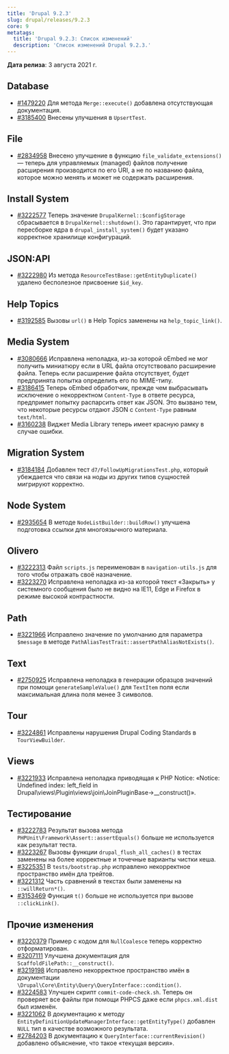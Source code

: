 ```yaml
---
title: 'Drupal 9.2.3'
slug: drupal/releases/9.2.3
core: 9
metatags:
  title: 'Drupal 9.2.3: Список изменений'
  description: 'Список изменений Drupal 9.2.3.'
---
```


**Дата релиза**: 3 августа 2021 г.

## Database

* [#1479220](https://www.drupal.org/project/drupal/issues/1479220) Для метода `Merge::execute()` добавлена отсутствующая документация.
* [#3185400](https://www.drupal.org/project/drupal/issues/3185400) Внесены улучшения в `UpsertTest`.

## File

* [#2834958](https://www.drupal.org/project/drupal/issues/2834958) Внесено улучшение в функцию `file_validate_extensions()` — теперь для управляемых (managed) файлов получение расширения производится по его URI, а не по названию файла, которое можно менять и может не содержать расширения.

## Install System

* [#3222577](https://www.drupal.org/project/drupal/issues/3222577) Теперь значение `DrupalKernel::$configStorage` сбрасывается в `DrupalKernel::shutdown()`. Это гарантирует, что при пересборке ядра в `drupal_install_system()` будет указано корректное хранилище конфигураций.

## JSON:API

* [#3222980](https://www.drupal.org/project/drupal/issues/3222980) Из метода `ResourceTestBase::getEntityDuplicate()` удалено бесполезное присвоение `$id_key`.

## Help Topics

* [#3192585](https://www.drupal.org/project/drupal/issues/3192585) Вызовы `url()` в Help Topics заменены на `help_topic_link()`.

## Media System

* [#3080666](https://www.drupal.org/project/drupal/issues/3080666) Исправлена неполадка, из-за которой oEmbed не мог получить миниатюру если в URL файла отсутствовало расширение файла. Теперь если расширение файла отсутствует, будет предпринята попытка определить его по MIME-типу.
* [#3186415](https://www.drupal.org/project/drupal/issues/3186415) Теперь oEmbed обработчик, прежде чем выбрасывать исключение о некорректном `Content-Type` в ответе ресурса, предпримет попытку распарсить ответ как JSON. Это вызвано тем, что некоторые ресурсы отдают JSON с `Content-Type` равным `text/html`.
* [#3160238](https://www.drupal.org/project/drupal/issues/3160238) Виджет Media Library теперь имеет красную рамку в случае ошибки.

## Migration System

* [#3184184](https://www.drupal.org/project/drupal/issues/3184184) Добавлен тест `d7/FollowUpMigrationsTest.php`, который убеждается что связи на ноды из других типов сущностей мигрируют корректно.

## Node System

* [#2935654](https://www.drupal.org/project/drupal/issues/2935654) В методе `NodeListBuilder::buildRow()` улучшена подготовка ссылки для многоязычного материала.

## Olivero

* [#3222313](https://www.drupal.org/project/drupal/issues/3222313) Файл `scripts.js` переименован в `navigation-utils.js` для того чтобы отражать своё назначение.
* [#3223270](https://www.drupal.org/project/drupal/issues/3223270) Исправлена неполадка из-за которой текст «Закрыть» у системного сообщения было не видно на IE11, Edge и Firefox в режиме высокой контрастности.

## Path

* [#3221966](https://www.drupal.org/project/drupal/issues/3221966) Исправлено значение по умолчанию для параметра `$message` в методе `PathAliasTestTrait::assertPathAliasNotExists()`.

## Text

* [#2750925](https://www.drupal.org/project/drupal/issues/2750925) Исправлена неполадка в генерации образцов значений при помощи `generateSampleValue()` для `TextItem` поля если максимальная длина поля менее 3 символов.

## Tour

* [#3224861](https://www.drupal.org/project/drupal/issues/3224861) Исправлены нарушения Drupal Coding Standards в `TourViewBuilder`.

## Views

* [#3221933](https://www.drupal.org/project/drupal/issues/3221933) Исправлена неполадка приводящая к PHP Notice: «Notice: Undefined index: left_field in Drupal\views\Plugin\views\join\JoinPluginBase->__construct()».

## Тестирование

* [#3222783](https://www.drupal.org/project/drupal/issues/3222783) Результат вызова метода `PHPUnit\Framework\Assert::assertEquals()` больше не используется как результат теста.
* [#3223267](https://www.drupal.org/project/drupal/issues/3223267) Вызовы функции `drupal_flush_all_caches()` в тестах заменены на более корректные и точечные варианты чистки кеша.
* [#3225351](https://www.drupal.org/project/drupal/issues/3225351) В `tests/bootstrap.php` исправлено некорректное пространство имён дла трейтов.
* [#3221312](https://www.drupal.org/project/drupal/issues/3221312) Часть сравнений в текстах были заменены на `::willReturn*()`.
* [#3153469](https://www.drupal.org/project/drupal/issues/3153469) Функция `t()` больше не используется при вызове `::clickLink()`. 

## Прочие изменения

* [#3220379](https://www.drupal.org/project/drupal/issues/3220379) Пример с кодом для `NullCoalesce` теперь корректно отформатирован.
* [#3207111](https://www.drupal.org/project/drupal/issues/3207111) Улучшена документация для `ScaffoldFilePath::__construct()`.
* [#3219198](https://www.drupal.org/project/drupal/issues/3219198) Исправлено некорректное пространство имён в документации `\Drupal\Core\Entity\Query\QueryInterface::condition()`.
* [#3224583](https://www.drupal.org/project/drupal/issues/3224583) Улучшен скрипт `commit-code-check.sh`. Теперь он проверяет все файлы при помощи PHPCS даже если `phpcs.xml.dist` был изменён.
* [#3221062](https://www.drupal.org/project/drupal/issues/3221062) В документацию к методу `EntityDefinitionUpdateManagerInterface::getEntityType()` добавлен `NULL` тип в качестве возможного результата.
* [#2784203](https://www.drupal.org/project/drupal/issues/2784203) В документацию к `QueryInterface::currentRevision()` добавлено объяснение, что такое «текущая версия».
